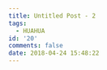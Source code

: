 ```yaml
---
title: Untitled Post - 2
tags:
  - HUAHUA
id: '20'
comments: false
date: 2018-04-24 15:48:22
---
```

